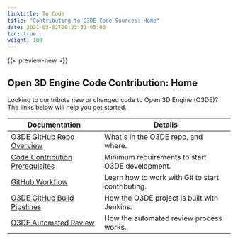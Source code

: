 ```yaml
---
linktitle: To Code
title: "Contributing to O3DE Code Sources: Home"
date: 2021-03-02T00:23:51-05:00
toc: true
weight: 100
---
```


{{< preview-new >}}

## Open 3D Engine Code Contribution: Home

Looking to contribute new or changed code to Open 3D Engine (O3DE)? The links below will help you get started.

| Documentation      | Details                                                |
|--------------------|--------------------------------------------------------|
| [O3DE GitHub Repo Overview](project-overview.md) | What's in the O3DE repo, and where. |
| [Code Contribution Prerequisites](prerequisites.md) | Minimum requirements to start O3DE development. |
| [GitHub Workflow](git-workflow.md) | Learn how to work with Git to start contributing. |
| [O3DE GitHub Build Pipelines](pipelines.md) | How the O3DE project is built with Jenkins. |
| [O3DE Automated Review](ar.md) | How the automated review process works. |
